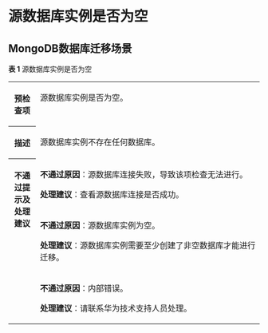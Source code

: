 # 源数据库实例是否为空<a name="drs_11_0012"></a>

## MongoDB数据库迁移场景<a name="section24492491693"></a>

**表 1**  源数据库实例是否为空

<a name="table1286312219628"></a>
<table><tbody><tr id="row1333815319628"><th class="firstcol" valign="top" width="11%" id="mcps1.2.3.1.1"><p id="p16418526191940"><a name="p16418526191940"></a><a name="p16418526191940"></a><strong id="b13549013191940"><a name="b13549013191940"></a><a name="b13549013191940"></a>预检查项</strong></p>
</th>
<td class="cellrowborder" valign="top" width="89%" headers="mcps1.2.3.1.1 "><p id="p3973305194524"><a name="p3973305194524"></a><a name="p3973305194524"></a>源数据库实例是否为空。</p>
</td>
</tr>
<tr id="row59198819628"><th class="firstcol" valign="top" width="11%" id="mcps1.2.3.2.1"><p id="p12227812191940"><a name="p12227812191940"></a><a name="p12227812191940"></a><strong id="b42941445191940"><a name="b42941445191940"></a><a name="b42941445191940"></a>描述</strong></p>
</th>
<td class="cellrowborder" valign="top" width="89%" headers="mcps1.2.3.2.1 "><p id="p22407307194533"><a name="p22407307194533"></a><a name="p22407307194533"></a>源数据库实例不存在任何数据库。</p>
</td>
</tr>
<tr id="row5971331319628"><th class="firstcol" rowspan="3" valign="top" width="11%" id="mcps1.2.3.3.1"><p id="p31582987191940"><a name="p31582987191940"></a><a name="p31582987191940"></a><strong id="b15811431191940"><a name="b15811431191940"></a><a name="b15811431191940"></a>不通过提示及<strong id="b15800151103116"><a name="b15800151103116"></a><a name="b15800151103116"></a>处理建议</strong></strong></p>
</th>
<td class="cellrowborder" valign="top" width="89%" headers="mcps1.2.3.3.1 "><p id="p269117412136"><a name="p269117412136"></a><a name="p269117412136"></a><strong id="b9737395139"><a name="b9737395139"></a><a name="b9737395139"></a>不通过原因</strong>：源数据库连接失败，导致该项检查无法进行。</p>
<p id="p15020461316"><a name="p15020461316"></a><a name="p15020461316"></a><strong id="b1580023153118"><a name="b1580023153118"></a><a name="b1580023153118"></a>处理建议</strong>：查看源数据库连接是否成功。</p>
</td>
</tr>
<tr id="row4461632619628"><td class="cellrowborder" valign="top" headers="mcps1.2.3.3.1 "><p id="p1936217010137"><a name="p1936217010137"></a><a name="p1936217010137"></a><strong id="b163311811191313"><a name="b163311811191313"></a><a name="b163311811191313"></a>不通过原因</strong>：源数据库实例为空。</p>
<p id="p1566020116131"><a name="p1566020116131"></a><a name="p1566020116131"></a><strong id="b18322058315"><a name="b18322058315"></a><a name="b18322058315"></a>处理建议</strong>：源数据库实例需要至少创建了非空数据库才能进行迁移。</p>
</td>
</tr>
<tr id="row84738416121"><td class="cellrowborder" valign="top" headers="mcps1.2.3.3.1 "><p id="p11473204111124"><a name="p11473204111124"></a><a name="p11473204111124"></a><strong id="b2878121231317"><a name="b2878121231317"></a><a name="b2878121231317"></a>不通过原因</strong>：内部错误。</p>
<p id="p142594615127"><a name="p142594615127"></a><a name="p142594615127"></a><strong id="b1489487113116"><a name="b1489487113116"></a><a name="b1489487113116"></a>处理建议</strong>：请联系华为技术支持人员处理。</p>
</td>
</tr>
</tbody>
</table>

